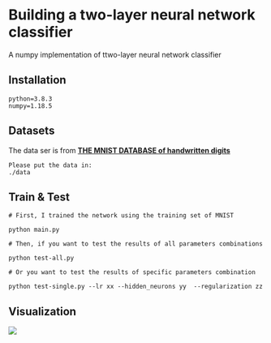 # Building a two-layer neural network classifier

A numpy implementation of ttwo-layer neural network classifier

## Installation

```
python=3.8.3
numpy=1.18.5
```

## Datasets

The data ser is from [**THE MNIST DATABASE of handwritten digits**](<http://yann.lecun.com/exdb/mnist/>)

```
Please put the data in:
./data
```



## Train & Test

```
# First, I trained the network using the training set of MNIST

python main.py

# Then, if you want to test the results of all parameters combinations

python test-all.py

# Or you want to test the results of specific parameters combination

python test-single.py --lr xx --hidden_neurons yy  --regularization zz

```

## Visualization

![](weight_0_visual.png.png)

